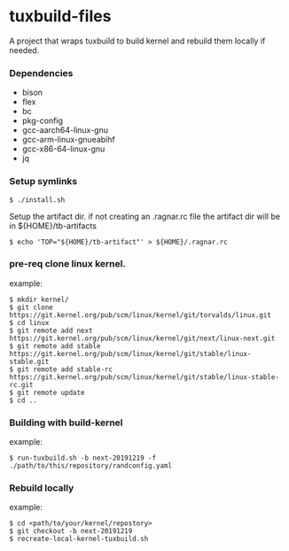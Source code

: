 # tuxbuild-files
A project that wraps tuxbuild to build kernel and rebuild them locally if needed.

### Dependencies
 - bison
 - flex
 - bc
 - pkg-config
 - gcc-aarch64-linux-gnu
 - gcc-arm-linux-gnueabihf
 - gcc-x86-64-linux-gnu
 - jq

### Setup symlinks
```
$ ./install.sh
```

Setup the artifact dir. if not creating an .ragnar.rc file
the artifact dir will be in ${HOME}/tb-artifacts
```
$ echo 'TOP="${HOME}/tb-artifact"' > ${HOME}/.ragnar.rc
```


### pre-req clone linux kernel.
example:
```
$ mkdir kernel/
$ git clone https://git.kernel.org/pub/scm/linux/kernel/git/torvalds/linux.git
$ cd linux
$ git remote add next https://git.kernel.org/pub/scm/linux/kernel/git/next/linux-next.git
$ git remote add stable https://git.kernel.org/pub/scm/linux/kernel/git/stable/linux-stable.git
$ git remote add stable-rc https://git.kernel.org/pub/scm/linux/kernel/git/stable/linux-stable-rc.git
$ git remote update
$ cd ..
```

### Building with build-kernel
example:

```
$ run-tuxbuild.sh -b next-20191219 -f ./path/to/this/repository/randconfig.yaml
```

### Rebuild locally
example:

```
$ cd <path/to/your/kernel/repostory>
$ git checkout -b next-20191219
$ recreate-local-kernel-tuxbuild.sh
```
